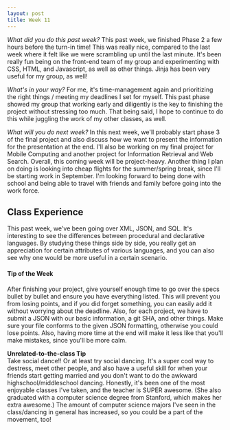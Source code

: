 ```yaml
---
layout: post
title: Week 11
---
```


_What did you do this past week?_ 
This past week, we finished Phase 2 a few hours before the turn-in time! This was really nice, compared to the last week where it felt like we were scrambling up until the last minute. It's been really fun being on the front-end team of my group and experimenting with CSS, HTML, and Javascript, as well as other things. Jinja has been very useful for my group, as well!

_What's in your way?_ For me, it's time-management again and prioritizing the right things / meeting my deadlines I set for myself. This past phase showed my group that working early and diligently is the key to finishing the project without stressing too much. That being said, I hope to continue to do this while juggling the work of my other classes, as well. 
 
_What will you do next week?_ In this next week, we'll probably start phase 3 of the final project and also discuss how we want to present the information for the presentation at the end. I'll also be working on my final project for Mobile Computing and another project for Information Retrieval and Web Search. Overall, this coming week will be project-heavy. Another thing I plan on doing is looking into cheap flights for the summer/spring break, since I'll be starting work in September. I'm looking forward to being done with school and being able to travel with friends and family before going into the work force.
## Class Experience
This past week, we've been going over XML, JSON, and SQL. It's interesting to see the differences between procedural and declarative languages. By studying these things side by side, you really get an appreciation for certain attributes of various languages, and you can also see why one would be more useful in a certain scenario.

#### Tip of the Week
After finishing your project, give yourself enough time to go over the specs bullet by bullet and ensure you have everything listed. This will prevent you from losing points, and if you did forget something, you can easily add it without worrying about the deadline. Also, for each project, we have to submit a JSON with our basic information, a git SHA, and other things. Make sure your file conforms to the given JSON formatting, otherwise you could lose points. Also, having more time at the end will make it less like that you'll make mistakes, since you'll be more calm.

**Unrelated-to-the-class Tip**  
Take social dance!! Or at least try social dancing. It's a super cool way to destress, meet other people, and also have a useful skill for when your friends start getting married and you don't want to do the awkward highschool/middleschool dancing. Honestly, it's been one of the most enjoyable classes I've taken, and the teacher is SUPER awesome. (She also graduated with a computer science degree from Stanford, which makes her extra awesome.) The amount of computer science majors I've seen in the class/dancing in general has increased, so you could be a part of the movement, too!
